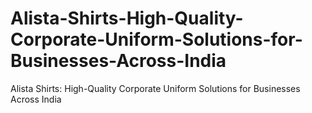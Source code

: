 # Alista-Shirts-High-Quality-Corporate-Uniform-Solutions-for-Businesses-Across-India
Alista Shirts: High-Quality Corporate Uniform Solutions for Businesses Across India
